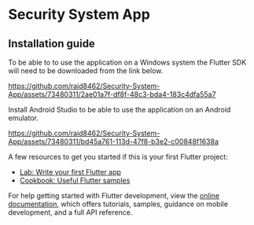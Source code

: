 # Security System App

## Installation guide

To be able to to use the application on a Windows system the Flutter SDK will need to be downloaded from the link below.

https://github.com/raid8462/Security-System-App/assets/73480311/2ae01a7f-df8f-48c3-bda4-183c4dfa55a7

Install Android Studio to be able to use the application on an Android emulator.

https://github.com/raid8462/Security-System-App/assets/73480311/bd45a761-113d-47f8-b3e2-c00848f1638a


A few resources to get you started if this is your first Flutter project:

- [Lab: Write your first Flutter app](https://docs.flutter.dev/get-started/codelab)
- [Cookbook: Useful Flutter samples](https://docs.flutter.dev/cookbook)

For help getting started with Flutter development, view the
[online documentation](https://docs.flutter.dev/), which offers tutorials,
samples, guidance on mobile development, and a full API reference.
